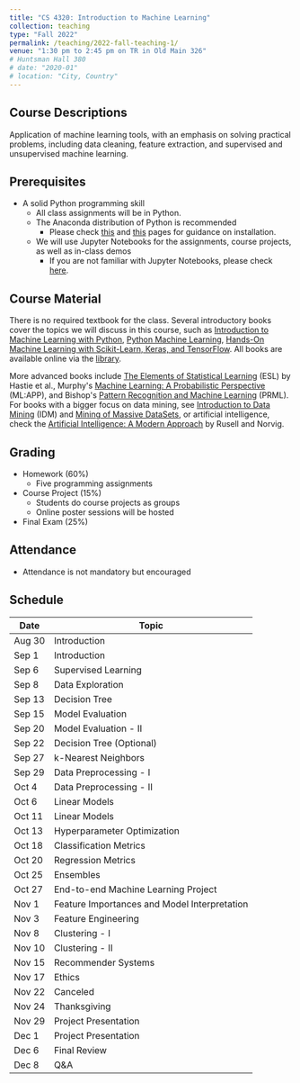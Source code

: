 ```yaml
---
title: "CS 4320: Introduction to Machine Learning"
collection: teaching
type: "Fall 2022"
permalink: /teaching/2022-fall-teaching-1/
venue: "1:30 pm to 2:45 pm on TR in Old Main 326"
# Huntsman Hall 380
# date: "2020-01"
# location: "City, Country"
---
```


## Course Descriptions
Application of machine learning tools, with an emphasis on solving practical problems, including data cleaning, feature extraction, and supervised and unsupervised machine learning.


## Prerequisites
- A solid Python programming skill
    - All class assignments will be in Python. 
    - The Anaconda distribution of Python is recommended
        - Please check [this](https://docs.anaconda.com/anaconda/install/) and [this](https://clouds.eos.ubc.ca/~phil/docs/problem_solving/01-Orientation/01.03-Installing-Anaconda-on-Windows.html) pages for guidance on installation.
    - We will use Jupyter Notebooks for the assignments, course projects, as well as in-class demos
        - If you are not familiar with  Jupyter Notebooks, please check [here](https://clouds.eos.ubc.ca/~phil/docs/problem_solving/02-Jupyter-Notebooks/02.00-Introduction.html).


## Course Material
There is no required textbook for the class.  Several introductory books cover the topics we will discuss in this course, such as [Introduction to Machine Learning with Python](https://www.oreilly.com/library/view/introduction-to-machine/9781449369880/), [Python Machine Learning](https://www.oreilly.com/library/view/python-machine-learning/9781789955750/), [Hands-On Machine Learning with Scikit-Learn, Keras, and TensorFlow](https://www.oreilly.com/library/view/hands-on-machine-learning/9781492032632/).  All books are available online via the [library](https://libguides.usu.edu/c.php?g=52549&p=338608).

More advanced books include [The Elements of Statistical Learning](https://hastie.su.domains/ElemStatLearn/) (ESL) by Hastie et al., Murphy's [Machine Learning: A Probabilistic Perspective](https://probml.github.io/pml-book/) (ML:APP), and Bishop's [Pattern Recognition and Machine Learning](https://www.microsoft.com/en-us/research/uploads/prod/2006/01/Bishop-Pattern-Recognition-and-Machine-Learning-2006.pdf) (PRML). For books with a bigger focus on data mining, see [Introduction to Data Mining](https://www-users.cse.umn.edu/~kumar001/dmbook/index.php) (IDM) and [Mining of Massive DataSets](http://www.mmds.org/), or  artificial intelligence, check the [Artificial Intelligence: A Modern Approach](http://aima.cs.berkeley.edu/) by Rusell and Norvig.


## Grading
- Homework (60%)
    - Five programming assignments 
- Course Project (15%)
    - Students do course projects as groups
    - Online poster sessions will be hosted
- Final Exam (25%)


## Attendance
- Attendance is not mandatory but encouraged


## Schedule

| Date   | Topic                       | 
|--------|-----------------------------|
| Aug 30  | Introduction                |  
| Sep 1  | Introduction                |  
| Sep 6  | Supervised Learning       | 
| Sep 8 | 	Data Exploration           |  
| Sep 13 | Decision Tree           |  
| Sep 15 | Model Evaluation           |  
| Sep 20 | Model Evaluation - II           | 
| Sep 22 | Decision Tree (Optional)           | 
| Sep 27 | k-Nearest Neighbors            | 
| Sep 29 | Data Preprocessing - I                  |  
| Oct 4 | Data Preprocessing - II         |  
| Oct 6  | Linear Models  |  
| Oct 11  | Linear Models | 
| Oct 13  | Hyperparameter Optimization  |  
| Oct 18 | Classification Metrics     | 
| Oct 20 | Regression Metrics |  
| Oct 25 | Ensembles |  
| Oct 27 | End-to-end Machine Learning Project              |                   
| Nov 1 | Feature Importances and Model Interpretation      |                   
| Nov 3 | Feature Engineering               |                   
| Nov 8  | Clustering - I  | 
| Nov 10  | Clustering - II |
| Nov 15  | Recommender Systems | 
| Nov 17  | Ethics | 
| Nov 22  | Canceled | 
| Nov 24  | Thanksgiving | 
| Nov 29  | Project Presentation | 
| Dec 1  | Project Presentation | 
| Dec 6  | Final Review | 
| Dec 8  | Q&A | 


